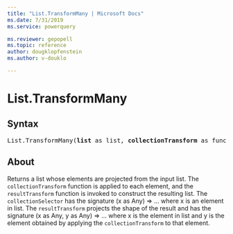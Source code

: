 ```yaml
---
title: "List.TransformMany | Microsoft Docs"
ms.date: 7/31/2019
ms.service: powerquery

ms.reviewer: gepopell
ms.topic: reference
author: dougklopfenstein
ms.author: v-douklo

---
```

# List.TransformMany

## Syntax

<pre>
List.TransformMany(<b>list</b> as list, <b>collectionTransform</b> as function, <b>resultTransform</b> as function) as list
</pre>
  
## About  
Returns a list whose elements are projected from the input list. The `collectionTransform` function is applied to each element, and the `resultTransform` function is invoked to construct the resulting list. The `collectionSelector` has the signature (x as Any) => ... where x is an element in list. The `resultTransform` projects the shape of the result and has the signature (x as Any, y as Any) => ... where x is the element in list and y is the element obtained by applying the `collectionTransform` to that element.
